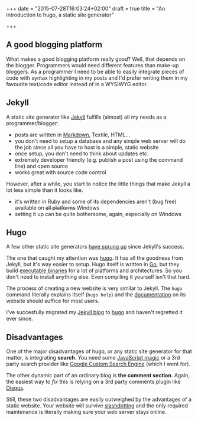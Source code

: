 +++
date = "2015-07-28T16:03:24+02:00"
draft = true
title = "An introduction to hugo, a static site generator"

+++

## A good blogging platform

What makes a good blogging platform really good? Well, that depends on the blogger. Programmers would need different features than make-up bloggers. As a programmer I need to be able to easily integrate pieces of code with syntax highlighting in my posts and I'd prefer writing them in my favourite text/code editor instead of in a WYSIWYG editor.

## Jekyll

A static site generator like [Jekyll](http://jekyllrb.com) fulfills (almost) all my needs as a programmer/blogger:

* posts are written in [Markdown](http://daringfireball.net/projects/markdown/), Textile, HTML...
* you don't need to setup a database and any simple web server will do the job since all you have to host is a simple, static website
* once setup, you don't need to think about updates etc.
* extremely developer friendly (e.g. publish a post using the command line) and open source
* works great with source code control

However, after a while, you start to notice the little things that make Jekyll a lot less simple than it looks like.

* it's written in Ruby and some of its dependencies aren't (bug free) available on ~~all platforms~~ Windows
* setting it up can be quite bothersome, again, especially on Windows

## Hugo

A few other static site generators [have sprung up](https://www.staticgen.com) since Jekyll's success.

The one that caught my attention was [hugo](http://gohugo.io). It has all the goodness from Jekyll, but it's way easier to setup. Hugo itself is written in [Go](http://golang.org), but they build [executable binaries](https://github.com/spf13/hugo/releases) for a lot of platforms and architectures. So you don't need to install anything else. Even compiling it yourself isn't that hard.

The process of creating a new website is very similar to Jekyll. The `hugo` command literally explains itself (`hugo help`) and the [documentation](http://gohugo.io/overview/introduction/) on its website should suffice for most users.

I've succesfully migrated my [Jekyll blog](https://github.com/SamuelDebruyn/samueldebruyn.github.io/tree/5f5719a9d4519f8fbd4cdfffa2a10b3f066401ef) to [hugo](https://github.com/SamuelDebruyn/sa.muel.be-hugo) and haven't regretted it ever since.

## Disadvantages

One of the major disadvantages of hugo, or any static site generator for that matter, is integrating **search**. You need some [JavaScript magic](http://discuss.gohugo.io/t/how-are-you-implementing-site-search/986/14) or a 3rd party search provider like [Google Custom Search Engine](https://cse.google.com) (which I went for).

The other dynamic part of an ordinary blog is **the comment section**. Again, the easiest way to *fix* this is relying on a 3rd party comments plugin like [Disqus](https://disqus.com/).

Still, these two disadvantages are easily outweighed by the advantages of a static website. Your website will survive [slashdotting](https://en.wikipedia.org/wiki/Slashdot_effect) and the only required maintenance is literally making sure your web server stays online.